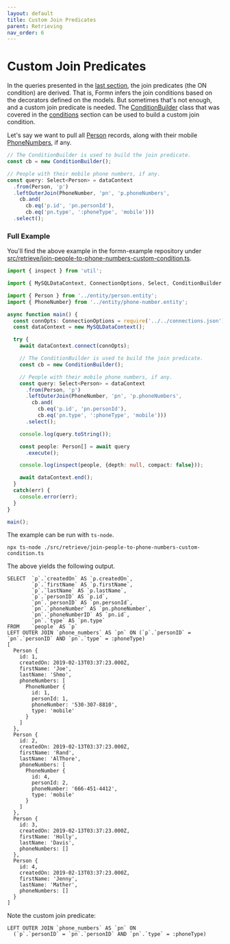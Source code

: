 ```yaml
---
layout: default
title: Custom Join Predicates
parent: Retrieving
nav_order: 6
---
```


# Custom Join Predicates

In the queries presented in the [last section](./joining.html), the join
predicates (the ON condition) are derived.  That is, Formn infers the join
conditions based on the decorators defined on the models.  But sometimes that's
not enough, and a custom join predicate is needed.  The
[ConditionBuilder](../../api-doc/latest/classes/conditionbuilder.html) class
that was covered in the [conditions](./conditions.html) section can be used to
build a custom join condition.

Let's say we want to pull all
[Person](https://github.com/benbotto/formn-example/blob/1.9.0/src/entity/person.entity.ts)
records, along with their mobile
[PhoneNumbers](https://github.com/benbotto/formn-example/blob/1.9.0/src/entity/phone-number.entity.ts),
if any.

```typescript
// The ConditionBuilder is used to build the join predicate.
const cb = new ConditionBuilder();

// People with their mobile phone numbers, if any.
const query: Select<Person> = dataContext
  .from(Person, 'p')
  .leftOuterJoin(PhoneNumber, 'pn', 'p.phoneNumbers',
    cb.and(
      cb.eq('p.id', 'pn.personId'),
      cb.eq('pn.type', ':phoneType', 'mobile')))
  .select();
```

### Full Example

You'll find the above example in the formn-example repository under
[src/retrieve/join-people-to-phone-numbers-custom-condition.ts](https://github.com/benbotto/formn-example/blob/1.9.0/src/retrieve/join-people-to-phone-numbers-custom-condition.ts).

```typescript
import { inspect } from 'util';

import { MySQLDataContext, ConnectionOptions, Select, ConditionBuilder } from 'formn';

import { Person } from '../entity/person.entity';
import { PhoneNumber} from '../entity/phone-number.entity';

async function main() {
  const connOpts: ConnectionOptions = require('../../connections.json');
  const dataContext = new MySQLDataContext();

  try {
    await dataContext.connect(connOpts);

    // The ConditionBuilder is used to build the join predicate.
    const cb = new ConditionBuilder();

    // People with their mobile phone numbers, if any.
    const query: Select<Person> = dataContext
      .from(Person, 'p')
      .leftOuterJoin(PhoneNumber, 'pn', 'p.phoneNumbers',
        cb.and(
          cb.eq('p.id', 'pn.personId'),
          cb.eq('pn.type', ':phoneType', 'mobile')))
      .select();

    console.log(query.toString());

    const people: Person[] = await query
      .execute();

    console.log(inspect(people, {depth: null, compact: false}));

    await dataContext.end();
  }
  catch(err) {
    console.error(err);
  }
}

main();
```

The example can be run with `ts-node`.

```
npx ts-node ./src/retrieve/join-people-to-phone-numbers-custom-condition.ts
```

The above yields the following output.

```
SELECT  `p`.`createdOn` AS `p.createdOn`,
        `p`.`firstName` AS `p.firstName`,
        `p`.`lastName` AS `p.lastName`,
        `p`.`personID` AS `p.id`,
        `pn`.`personID` AS `pn.personId`,
        `pn`.`phoneNumber` AS `pn.phoneNumber`,
        `pn`.`phoneNumberID` AS `pn.id`,
        `pn`.`type` AS `pn.type`
FROM    `people` AS `p`
LEFT OUTER JOIN `phone_numbers` AS `pn` ON (`p`.`personID` = `pn`.`personID` AND `pn`.`type` = :phoneType)
[
  Person {
    id: 1,
    createdOn: 2019-02-13T03:37:23.000Z,
    firstName: 'Joe',
    lastName: 'Shmo',
    phoneNumbers: [
      PhoneNumber {
        id: 1,
        personId: 1,
        phoneNumber: '530-307-8810',
        type: 'mobile'
      }
    ]
  },
  Person {
    id: 2,
    createdOn: 2019-02-13T03:37:23.000Z,
    firstName: 'Rand',
    lastName: 'AlThore',
    phoneNumbers: [
      PhoneNumber {
        id: 4,
        personId: 2,
        phoneNumber: '666-451-4412',
        type: 'mobile'
      }
    ]
  },
  Person {
    id: 3,
    createdOn: 2019-02-13T03:37:23.000Z,
    firstName: 'Holly',
    lastName: 'Davis',
    phoneNumbers: []
  },
  Person {
    id: 4,
    createdOn: 2019-02-13T03:37:23.000Z,
    firstName: 'Jenny',
    lastName: 'Mather',
    phoneNumbers: []
  }
]
```

Note the custom join predicate:

```
LEFT OUTER JOIN `phone_numbers` AS `pn` ON 
  (`p`.`personID` = `pn`.`personID` AND `pn`.`type` = :phoneType)
```

